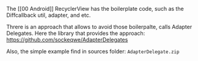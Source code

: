 The [[00 Android]] RecyclerView has the boilerplate code, such as the Diffcallback util, adapter, and etc. 

Threre is an approach that allows to avoid those boilerpalte, calls Adapter Delegates.
Here the library that provides the approach:
https://github.com/sockeqwe/AdapterDelegates

Also, the simple example find in sources folder: `AdapterDelegate.zip`

